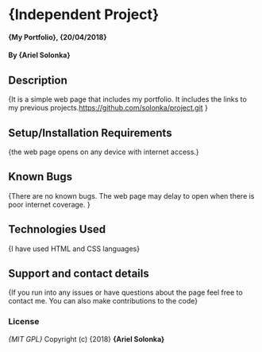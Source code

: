 # {Independent Project}
#### {My Portfolio}, {20/04/2018}
#### By **{Ariel Solonka}**
## Description
{It is a simple web page that includes my portfolio. It includes the links to my previous projects.https://github.com/solonka/project.git }
## Setup/Installation Requirements
{the web page opens on any device with internet access.}
## Known Bugs
{There are no known bugs. The web page may delay to open when there is poor internet coverage.  }
## Technologies Used
{I have used HTML and CSS languages}
## Support and contact details
{If you run into any issues or have questions about the page feel free to contact me. You can also make contributions to the code}
### License
*{MIT GPL}*
Copyright (c) {2018} **{Ariel Solonka}**
